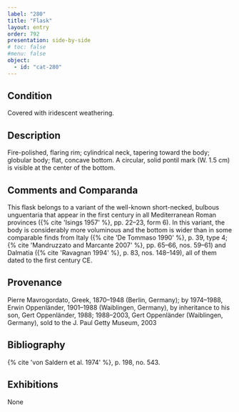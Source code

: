 ```yaml
---
label: "280"
title: "Flask"
layout: entry
order: 792
presentation: side-by-side
# toc: false
#menu: false 
object:
  - id: "cat-280"
---
```


## Condition

Covered with iridescent weathering.

## Description

Fire-polished, flaring rim; cylindrical neck, tapering toward the body; globular body; flat, concave bottom. A circular, solid pontil mark (W. 1.5 cm) is visible at the center of the bottom.

## Comments and Comparanda

This flask belongs to a variant of the well-known short-necked, bulbous unguentaria that appear in the first century in all Mediterranean Roman provinces ({% cite 'Isings 1957' %}, pp. 22–23, form 6). In this variant, the body is considerably more voluminous and the bottom is wider than in some comparable finds from Italy ({% cite 'De Tommaso 1990' %}, p. 39, type 4; {% cite 'Mandruzzato and Marcante 2007' %}, pp. 65–66, nos. 59–61) and Dalmatia ({% cite 'Ravagnan 1994' %}, p. 83, nos. 148–149), all of them dated to the first century CE.

## Provenance

Pierre Mavrogordato, Greek, 1870–1948 (Berlin, Germany); by 1974–1988, Erwin Oppenländer, 1901–1988 (Waiblingen, Germany), by inheritance to his son, Gert Oppenländer, 1988; 1988–2003, Gert Oppenländer (Waiblingen, Germany), sold to the J. Paul Getty Museum, 2003

## Bibliography

{% cite 'von Saldern et al. 1974' %}, p. 198, no. 543.

## Exhibitions

None